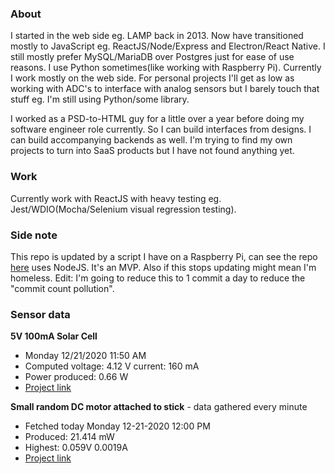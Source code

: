 ### About

I started in the web side eg. LAMP back in 2013. Now have transitioned mostly to JavaScript eg. ReactJS/Node/Express and Electron/React Native. I still mostly prefer MySQL/MariaDB over Postgres just for ease of use reasons. I use Python sometimes(like working with Raspberry Pi). Currently I work mostly on the web side. For personal projects I'll get as low as working with ADC's to interface with analog sensors but I barely touch that stuff eg. I'm still using Python/some library.

I worked as a PSD-to-HTML guy for a little over a year before doing my software engineer role currently. So I can build interfaces from designs. I can build accompanying backends as well. I'm trying to find my own projects to turn into SaaS products but I have not found anything yet.

### Work

Currently work with ReactJS with heavy testing eg. Jest/WDIO(Mocha/Selenium visual regression testing).

### Side note
This repo is updated by a script I have on a Raspberry Pi, can see the repo [here](https://github.com/jdc-cunningham/raspi-git-repo-updater) uses NodeJS. It's an MVP. Also if this stops updating might mean I'm homeless. Edit: I'm going to reduce this to 1 commit a day to reduce the "commit count pollution".

### Sensor data
**5V 100mA Solar Cell**
- Monday 12/21/2020 11:50 AM
- Computed voltage: 4.12 V current: 160 mA
- Power produced: 0.66 W
- [Project link](https://github.com/jdc-cunningham/raspisolarplotter)

**Small random DC motor attached to stick** - data gathered every minute
- Fetched today Monday 12-21-2020 12:00 PM
- Produced: 21.414 mW
- Highest: 0.059V 0.0019A
- [Project link](https://github.com/jdc-cunningham/turbine-raspi)
